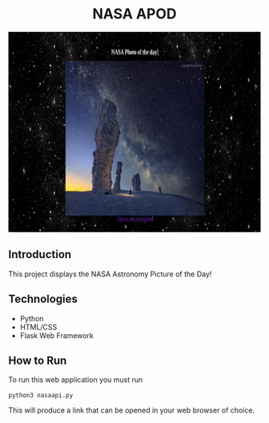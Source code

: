 <h1 align="center">NASA APOD</h1>

<p align="center">
  <img src="images/stars.gif" width="800" height="400">
</p>


## Introduction

This project displays the NASA Astronomy Picture of the Day!

## Technologies
* Python
* HTML/CSS
* Flask Web Framework

## How to Run
To run this web application you must run 
```
python3 nasaapi.py
```
This will produce a link that can be opened in your web browser of choice.

